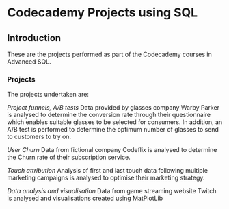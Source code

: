 # Codecademy Projects using SQL

## Introduction
These are the projects performed as part of the Codecademy courses in Advanced SQL. 
 

### Projects
The projects undertaken are:

*Project funnels, A/B tests*
Data provided by glasses company Warby Parker is analysed to determine the conversion rate through their 
questionnaire which enables suitable glasses to be selected for consumers. In addition, an A/B test is 
performed to determine the optimum number of glasses to send to customers to try on.

*User Churn*
Data from fictional company Codeflix is analysed to determine the Churn rate of their subscription service.

*Touch attribution*
Analysis of first and last touch data following multiple marketing campaigns is analysed to optimise their 
marketing strategy.

*Data analysis and visualisation*
Data from game streaming website Twitch is analysed and visualisations created using MatPlotLib





